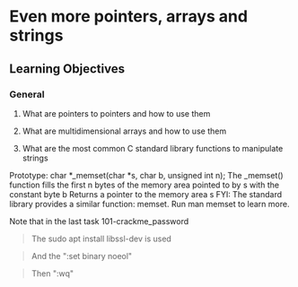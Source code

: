 # Even more pointers, arrays and strings

## Learning Objectives

### General

1. What are pointers to pointers and how to use them

2. What are multidimensional arrays and how to use them

3. What are the most common C standard library functions to manipulate strings

Prototype: char *_memset(char *s, char b, unsigned int n); The _memset() function fills the first n bytes of the memory area pointed to by s with the constant byte b Returns a pointer to the memory area s FYI: The standard library provides a similar function: memset. Run man memset to learn more.


Note that in the last task 101-crackme_password


>The sudo apt install libssl-dev is used

>And the ":set binary noeol"

>Then ":wq"
